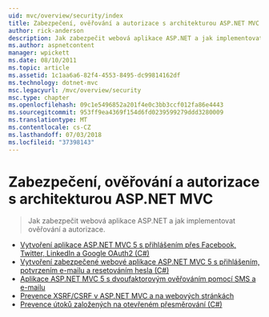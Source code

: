 ```yaml
---
uid: mvc/overview/security/index
title: Zabezpečení, ověřování a autorizace s architekturou ASP.NET MVC | Dokumentace Microsoftu
author: rick-anderson
description: Jak zabezpečit webová aplikace ASP.NET a jak implementovat ověřování a autorizace.
ms.author: aspnetcontent
manager: wpickett
ms.date: 08/10/2011
ms.topic: article
ms.assetid: 1c1aa6a6-82f4-4553-8495-dc99814162df
ms.technology: dotnet-mvc
msc.legacyurl: /mvc/overview/security
msc.type: chapter
ms.openlocfilehash: 09c1e5496852a201f4e0c3bb3ccf012fa86e4443
ms.sourcegitcommit: 953ff9ea4369f154d6fd0239599279ddd3280009
ms.translationtype: MT
ms.contentlocale: cs-CZ
ms.lasthandoff: 07/03/2018
ms.locfileid: "37398143"
---
```

<a name="security-authentication-and-authorization-with-aspnet-mvc"></a>Zabezpečení, ověřování a autorizace s architekturou ASP.NET MVC
====================
> Jak zabezpečit webová aplikace ASP.NET a jak implementovat ověřování a autorizace.


- [Vytvoření aplikace ASP.NET MVC 5 s přihlášením přes Facebook, Twitter, LinkedIn a Google OAuth2 (C#)](create-an-aspnet-mvc-5-app-with-facebook-and-google-oauth2-and-openid-sign-on.md)
- [Vytvoření zabezpečené webové aplikace ASP.NET MVC 5 s přihlášením, potvrzením e-mailu a resetováním hesla (C#)](create-an-aspnet-mvc-5-web-app-with-email-confirmation-and-password-reset.md)
- [Aplikace ASP.NET MVC 5 s dvoufaktorovým ověřováním pomocí SMS a e-mailu](aspnet-mvc-5-app-with-sms-and-email-two-factor-authentication.md)
- [Prevence XSRF/CSRF v ASP.NET MVC a na webových stránkách](xsrfcsrf-prevention-in-aspnet-mvc-and-web-pages.md)
- [Prevence útoků založených na otevřeném přesměrování (C#)](preventing-open-redirection-attacks.md)
